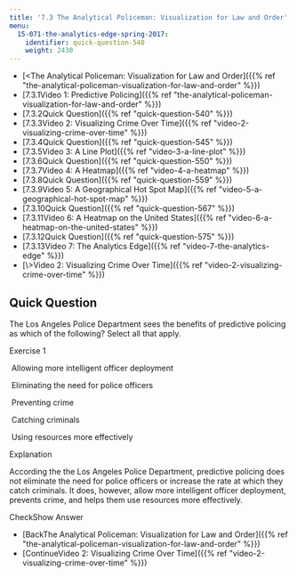 ```yaml
---
title: '7.3 The Analytical Policeman: Visualization for Law and Order'
menu:
  15-071-the-analytics-edge-spring-2017:
    identifier: quick-question-540
    weight: 2430
---
```

*   [<The Analytical Policeman: Visualization for Law and Order]({{% ref "the-analytical-policeman-visualization-for-law-and-order" %}})
*   [7.3.1Video 1: Predictive Policing]({{% ref "the-analytical-policeman-visualization-for-law-and-order" %}})
*   [7.3.2Quick Question]({{% ref "quick-question-540" %}})
*   [7.3.3Video 2: Visualizing Crime Over Time]({{% ref "video-2-visualizing-crime-over-time" %}})
*   [7.3.4Quick Question]({{% ref "quick-question-545" %}})
*   [7.3.5Video 3: A Line Plot]({{% ref "video-3-a-line-plot" %}})
*   [7.3.6Quick Question]({{% ref "quick-question-550" %}})
*   [7.3.7Video 4: A Heatmap]({{% ref "video-4-a-heatmap" %}})
*   [7.3.8Quick Question]({{% ref "quick-question-559" %}})
*   [7.3.9Video 5: A Geographical Hot Spot Map]({{% ref "video-5-a-geographical-hot-spot-map" %}})
*   [7.3.10Quick Question]({{% ref "quick-question-567" %}})
*   [7.3.11Video 6: A Heatmap on the United States]({{% ref "video-6-a-heatmap-on-the-united-states" %}})
*   [7.3.12Quick Question]({{% ref "quick-question-575" %}})
*   [7.3.13Video 7: The Analytics Edge]({{% ref "video-7-the-analytics-edge" %}})
*   [\\>Video 2: Visualizing Crime Over Time]({{% ref "video-2-visualizing-crime-over-time" %}})

Quick Question
--------------

The Los Angeles Police Department sees the benefits of predictive policing as which of the following? Select all that apply.

Exercise 1

&nbsp;Allowing more intelligent officer deployment&nbsp;

&nbsp;Eliminating the need for police officers&nbsp;

&nbsp;Preventing crime&nbsp;

&nbsp;Catching criminals&nbsp;

&nbsp;Using resources more effectively&nbsp;

Explanation

According the the Los Angeles Police Department, predictive policing does not eliminate the need for police officers or increase the rate at which they catch criminals. It does, however, allow more intelligent officer deployment, prevents crime, and helps them use resources more effectively.

CheckShow Answer

*   [BackThe Analytical Policeman: Visualization for Law and Order]({{% ref "the-analytical-policeman-visualization-for-law-and-order" %}})
*   [ContinueVideo 2: Visualizing Crime Over Time]({{% ref "video-2-visualizing-crime-over-time" %}})
